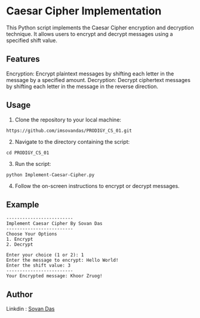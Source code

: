 # Caesar Cipher Implementation

This Python script implements the Caesar Cipher encryption and decryption technique. It allows users to encrypt and decrypt messages using a specified shift value.

## Features
Encryption: Encrypt plaintext messages by shifting each letter in the message by a specified amount.
Decryption: Decrypt ciphertext messages by shifting each letter in the message in the reverse direction.

## Usage
1. Clone the repository to your local machine:

```https://github.com/imsovandas/PRODIGY_CS_01.git```

2. Navigate to the directory containing the script:
   
```cd PRODIGY_CS_01```

3. Run the script:
   
```python Implement-Caesar-Cipher.py```

4. Follow the on-screen instructions to encrypt or decrypt messages.

## Example
```
-------------------------
Implement Caesar Cipher By Sovan Das
-------------------------
Choose Your Options 
1. Encrypt 
2. Decrypt 

Enter your choice (1 or 2): 1
Enter the message to encrypt: Hello World!
Enter the shift value: 3
-------------------------
Your Encrypted message: Khoor Zruog!
```
## Author
Linkdin : [Sovan Das](https://www.linkedin.com/in/sovanking)
